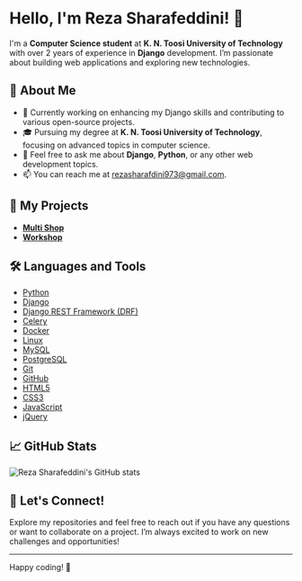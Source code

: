 # Hello, I'm Reza Sharafeddini! 👋

I'm a **Computer Science student** at **K. N. Toosi University of Technology** with over 2 years of experience in **Django** development. I’m passionate about building web applications and exploring new technologies.

## 🌱 About Me

- 🔭 Currently working on enhancing my Django skills and contributing to various open-source projects.
- 🎓 Pursuing my degree at **K. N. Toosi University of Technology**, focusing on advanced topics in computer science.
- 💬 Feel free to ask me about **Django**, **Python**, or any other web development topics.
- 📫 You can reach me at [rezasharafdini973@gmail.com](mailto:rezasharafdini973@gmail.com).

[//]: # (- 🔗 Connect with me on [LinkedIn]&#40;https://www.linkedin.com/in/reza-sharafeddini&#41; and [Twitter]&#40;https://twitter.com/reza_sharafeddini&#41;.)

## 🚀 My Projects

- **[Multi Shop](https://github.com/REZASH600/Multi_shop)**
- **[Workshop](https://github.com/REZASH600/DatabaseDesign/tree/main/projects/workshop_management_system)**

## 🛠️ Languages and Tools

- [Python](https://www.python.org/)
- [Django](https://www.djangoproject.com/)
- [Django REST Framework (DRF)](https://www.django-rest-framework.org/)
- [Celery](https://docs.celeryproject.org/)
- [Docker](https://www.docker.com/)
- [Linux](https://www.kernel.org/)
- [MySQL](https://www.mysql.com/)
- [PostgreSQL](https://www.postgresql.org/)
- [Git](https://git-scm.com/)
- [GitHub](https://github.com/)
- [HTML5](https://developer.mozilla.org/en-US/docs/Web/HTML)
- [CSS3](https://developer.mozilla.org/en-US/docs/Web/CSS)
- [JavaScript](https://developer.mozilla.org/en-US/docs/Web/JavaScript)
- [jQuery](https://jquery.com/)

## 📈 GitHub Stats

![Reza Sharafeddini's GitHub stats](https://github-readme-stats.vercel.app/api?username=REZASH600&show_icons=true&hide_title=true&count_private=true&include_all_commits=true&hide=prs)

## 🤝 Let's Connect!

Explore my repositories and feel free to reach out if you have any questions or want to collaborate on a project. I’m always excited to work on new challenges and opportunities!

---

Happy coding! 🚀
